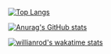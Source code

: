 [![Top Langs](https://github-readme-stats.vercel.app/api/top-langs/?username=ruben-ghidanac&theme=dark)](https://github.com/anuraghazra/github-readme-stats)


[![Anurag's GitHub stats](https://github-readme-stats.vercel.app/api?username=ruben-ghidanac&hide=stars,prs,issues,contribs&count_private=true&show_icons=true&theme=dark)](https://github.com/anuraghazra/github-readme-stats)

[![willianrod's wakatime stats](https://github-readme-stats.vercel.app/api/wakatime?username=ruben_ghidanac&theme=dark)](https://github.com/anuraghazra/github-readme-stats)

